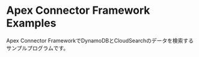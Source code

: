 Apex Connector Framework Examples
====
Apex Connector FrameworkでDynamoDBとCloudSearchのデータを検索するサンプルプログラムです。
